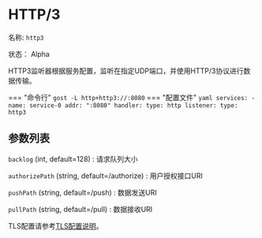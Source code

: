 # HTTP/3

名称: `http3`

状态： Alpha

HTTP3监听器根据服务配置，监听在指定UDP端口，并使用HTTP/3协议进行数据传输。

=== "命令行"
    ```
	gost -L http+http3://:8080
	```
=== "配置文件"
    ```yaml
	services:
	- name: service-0
	  addr: ":8080"
	  handler:
		type: http
	  listener:
		type: http3
	```

## 参数列表

`backlog` (int, default=128)
:    请求队列大小

`authorizePath` (string, default=/authorize)
:    用户授权接口URI

`pushPath` (string, default=/push)
:    数据发送URI

`pullPath` (string, default=/pull)
:   数据接收URI

TLS配置请参考[TLS配置说明](/tutorials/tls/)。
